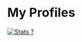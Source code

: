 # My Profiles


[![Stats ?](https://github-readme-stats.vercel.app/api?username=BANSAFAn&theme=onedark)](https://github.com/BANSAFAn)


